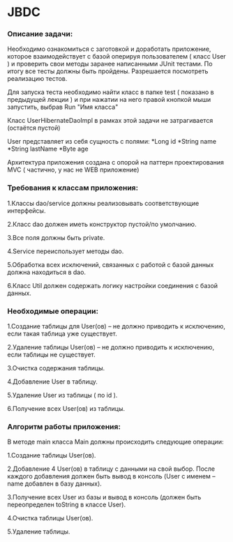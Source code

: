 # JBDC

### Описание задачи:

Необходимо ознакомиться с заготовкой и доработать приложение, которое взаимодействует с базой оперируя пользователем ( класс User ) и проверить свои методы заранее написанными JUnit тестами. По итогу все тесты должны быть пройдены. Разрешается посмотреть реализацию тестов.

Для запуска теста необходимо найти класс в папке test ( показано в предыдущей лекции ) и при нажатии на него правой кнопкой мыши запустить, выбрав Run "Имя класса" 

Класс UserHibernateDaoImpl в рамках этой задачи не затрагивается (остаётся пустой)

User представляет из себя сущность с полями:
*Long id
*String name
*String lastName
*Byte age

Архитектура приложения создана с опорой на паттерн проектирования MVC ( частично, у нас не WEB приложение)

### Требования к классам приложения:

 1.Классы dao/service должны реализовывать соответствующие интерфейсы.
 
 2.Класс dao должен иметь конструктор пустой/по умолчанию. 
 
 3.Все поля должны быть private. 
 
 4.Service переиспользует методы dao. 
 
 5.Обработка всех исключений, связанных с работой с базой данных должна находиться в dao. 
 
 6.Класс Util должен содержать логику настройки соединения с базой данных. 
 
 

### Необходимые операции: 

 1.Создание таблицы для User(ов) – не должно приводить к исключению, если такая таблица уже существует. 
 
 2.Удаление таблицы User(ов) – не должно приводить к исключению, если таблицы не существует. 
 
 3.Очистка содержания таблицы. 
 
 4.Добавление User в таблицу. 
 
 5.Удаление User из таблицы ( по id ). 
 
 6.Получение всех User(ов) из таблицы. 
 
 
### Алгоритм работы приложения:

В методе main класса Main должны происходить следующие операции:

1.Создание таблицы User(ов). 

2.Добавление 4 User(ов) в таблицу с данными на свой выбор. После каждого добавления должен быть вывод в консоль (User с именем – name добавлен в базу данных). 

3.Получение всех User из базы и вывод в консоль (должен быть переопределен toString в классе User). 

4.Очистка таблицы User(ов). 

5.Удаление таблицы. 
